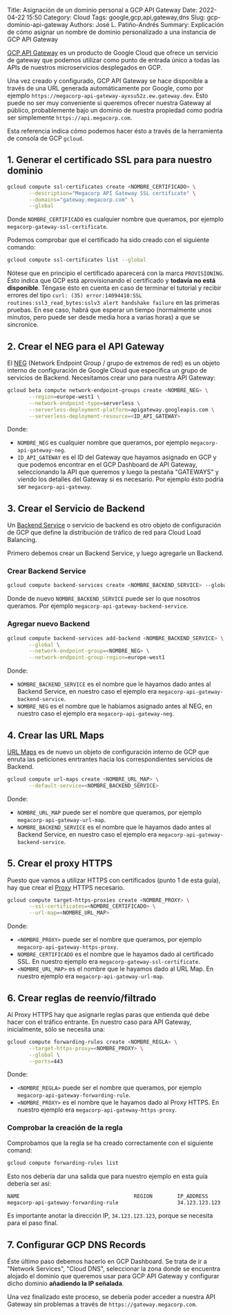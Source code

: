 Title: Asignación de un dominio personal a GCP API Gateway
Date: 2022-04-22 15:50
Category: Cloud
Tags: google,gcp,api,gateway,dns
Slug: gcp-dominio-api-gateway
Authors: José L. Patiño-Andrés
Summary: Explicación de cómo asignar un nombre de dominio personalizado a una instancia de GCP API Gateway

[GCP API Gateway](https://cloud.google.com/api-gateway/docs) es un producto de
Google Cloud que ofrece un servicio de gateway que podemos utilizar como punto
de entrada único a todas las APIs de nuestros microservicios desplegados en GCP.

Una vez creado y configurado, GCP API Gateway se hace disponible a través de una
URL generada automáticamente por Google, como por ejemplo
`https://megacorp-api-gateway-ayxsu52z.ew.gateway.dev`. Esto puede no ser muy
conveniente si queremos ofrecer nuestra Gateway al público, probablemente bajo
un dominio de nuestra propiedad como podría ser simplemente
`https://api.megacorp.com`.

Esta referencia indica cómo podemos hacer ésto a través de la herramienta de
consola de GCP `gcloud`.

## 1. Generar el certificado SSL para para nuestro dominio

```bash
gcloud compute ssl-certificates create <NOMBRE_CERTIFICADO> \
       --description="Megacorp API Gateway SSL certificate" \
       --domains="gateway.megacorp.com" \
       --global
```

Donde `NOMBRE_CERTIFICADO` es cualquier nombre que queramos, por ejemplo 
`megacorp-gateway-ssl-certificate`.

Podemos comprobar que el certificado ha sido creado con el siguiente comando:

```bash
gcloud compute ssl-certificates list --global
```

Nótese que en principio el certificado aparecerá con la marca `PROVISIONING`.
Ésto indica que GCP está aprovisionando el certificado y **todavía no está
disponible**. Téngase ésto en cuenta en caso de terminar el tutorial y recibir
errores del tipo
`curl: (35) error:14094410:SSL routines:ssl3_read_bytes:sslv3 alert handshake failure`
en las primeras pruebas. En ese caso, habrá que esperar un tiempo (normalmente
unos minutos, pero puede ser desde media hora a varias horas) a que se
sincronice.

## 2. Crear el NEG para el API Gateway

El [NEG](https://cloud.google.com/load-balancing/docs/negs) (Network Endpoint 
Group / grupo de extremos de red) es un objeto interno de configuración de
Google Cloud que especifica un grupo de servicios de Backend. Necesitamos crear
uno para nuestra API Gateway:

```bash
gcloud beta compute network-endpoint-groups create <NOMBRE_NEG> \
       --region=europe-west1 \
       --network-endpoint-type=serverless \
       --serverless-deployment-platform=apigateway.googleapis.com \
       --serverless-deployment-resource=<ID_API_GATEWAY>
```

Donde:
- `NOMBRE_NEG` es cualquier nombre que queramos, por ejemplo
`megacorp-api-gateway-neg`.
- `ID_API_GATEWAY` es el ID del Gateway que hayamos asignado en GCP y que
podemos encontrar en el GCP Dashboard de API Gateway, seleccionando la API
que queremos y luego la pestaña "GATEWAYS" y viendo los detalles del Gateway si
es necesario. Por ejemplo ésto podría ser `megacorp-api-gateway`.

## 3. Crear el Servicio de Backend

Un [Backend Service](https://cloud.google.com/load-balancing/docs/backend-service)
o servicio de backend es otro objeto de configuración de GCP que define la
distribución de tráfico de red para Cloud Load Balancing.

Primero debemos crear un Backend Service, y luego agregarle un Backend.

### Crear Backend Service

```bash
gcloud compute backend-services create <NOMBRE_BACKEND_SERVICE> --global
```

Donde de nuevo `NOMBRE_BACKEND_SERVICE` puede ser lo que nosotros queramos. Por
ejemplo `megacorp-api-gateway-backend-service`.

### Agregar nuevo Backend

```bash
gcloud compute backend-services add-backend <NOMBRE_BACKEND_SERVICE> \
       --global \
       --network-endpoint-group=<NOMBRE_NEG> \
       --network-endpoint-group-region=europe-west1
```

Donde:
- `NOMBRE_BACKEND_SERVICE` es el nombre que le hayamos dado antes al Backend 
  Service, en nuestro caso el ejemplo era `megacorp-api-gateway-backend-service`.
- `NOMBRE_NEG` es el nombre que le habíamos asignado antes al NEG, en nuestro
  caso el ejemplo era `megacorp-api-gateway-neg`.

## 4. Crear las URL Maps

[URL Maps](https://cloud.google.com/load-balancing/docs/url-map-concepts) es de
nuevo un objeto de configuración interno de GCP que enruta las peticiones
enrtrantes hacia los correspondientes servicios de Backend.

```bash
gcloud compute url-maps create <NOMBRE_URL_MAP> \
       --default-service=<NOMBRE_BACKEND_SERVICE>
```

Donde:
- `NOMBRE_URL_MAP` puede ser el nombre que queramos, por ejemplo
  `megacorp-api-gateway-url-map`.
- `NOMBRE_BACKEND_SERVICE` es el nombre que le hayamos dado antes al Backend 
  Service, en nuestro caso el ejemplo era `megacorp-api-gateway-backend-service`.

## 5. Crear el proxy HTTPS

Puesto que vamos a utilizar HTTPS con certificados (punto 1 de esta guía), hay
que crear el [Proxy](https://cloud.google.com/load-balancing/docs/target-proxies) 
HTTPS necesario.

```bash
gcloud compute target-https-proxies create <NOMBRE_PROXY> \
       --ssl-certificates=<NOMBRE_CERTIFICADO> \
       --url-map=<NOMBRE_URL_MAP>
```

Donde:
- `<NOMBRE_PROXY>` puede ser el nombre que queramos, por ejemplo
  `megacorp-api-gateway-https-proxy`.
- `NOMBRE_CERTIFICADO` es el nombre que le hayamos dado al certificado SSL. En
  nuestro ejemplo era `megacorp-gateway-ssl-certificate`. 
- `<NOMBRE_URL_MAP>` es el nombre que le hayamos dado al URL Map. En nuestro
  ejemplo era `megacorp-api-gateway-url-map`.

## 6. Crear reglas de reenvío/filtrado

Al Proxy HTTPS hay que asignarle reglas paras que entienda qué debe hacer con el
tráfico entrante. En nuestro caso para API Gateway, inicialmente, sólo se
necesita una:

```bash
gcloud compute forwarding-rules create <NOMBRE_REGLA> \
       --target-https-proxy=<NOMBRE_PROXY> \
       --global \
       --ports=443
```

Donde:
- `<NOMBRE_REGLA>` puede ser el nombre que queramos, por ejemplo
  `megacorp-api-gateway-forwarding-rule`.
- `<NOMBRE_PROXY>` es el nombre que le hayamos dado al Proxy HTTPS. En nuestro
  ejemplo era `megacorp-api-gateway-https-proxy`.

### Comprobar la creación de la regla

Comprobamos que la regla se ha creado correctamente con el siguiente comand:

```bash
gcloud compute forwarding-rules list
```

Esto nos debería dar una salida que para nuestro ejemplo en esta guía debería
ser así:

```bash
NAME                                     REGION        IP_ADDRESS      IP_PROTOCOL  TARGET
megacorp-api-gateway-forwarding-rule                   34.123.123.123  TCP          megacorp-api-gateway-https-proxy
```

Es importante anotar la dirección IP, `34.123.123.123`, porque se necesita para
el paso final.

## 7. Configurar GCP DNS Records

Éste último paso debemos hacerlo en GCP Dashboard. Se trata de ir a "Network
Services", "Cloud DNS", seleccionar la zona donde se encuentra alojado el
dominio que queremos usar para GCP API Gateway y configurar dicho dominio
**añadiendo la IP señalada**.

Una vez finalizado este proceso, se debería poder acceder a nuestra API Gateway
sin problemas a través de `https://gateway.megacorp.com`.

